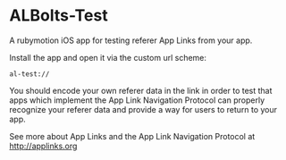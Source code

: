 ALBolts-Test
============

A rubymotion iOS app for testing referer App Links from your app.

Install the app and open it via the custom url scheme:

````
al-test://
````

You should encode your own referer data in the link in order to test that apps which implement the App Link Navigation Protocol can properly recognize your referer data and provide a way for users to return to your app.

See more about App Links and the App Link Navigation Protocol at http://applinks.org